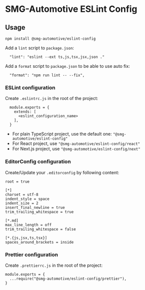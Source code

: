 # SMG-Automotive ESLint Config

## Usage

```shell
npm install @smg-automotive/eslint-config
```

Add a `lint` script to `package.json`:

```
  "lint": "eslint --ext ts,js,tsx,jsx,json ."
```

Add a `format` script to `package.json` to be able to use auto fix:

```
  "format": "npm run lint -- --fix",
```

### ESLint configuration

Create `.eslintrc.js` in the root of the project:

```
  module.exports = {
    extends: [
      <eslint_configuration_name>
    ],
  }
```

- For plain TypeScript project, use the default one: `"@smg-automotive/eslint-config"`
- For React project, use `"@smg-automotive/eslint-config/react"`
- For Next.js project, use `"@smg-automotive/eslint-config/next"`

### EditorConfig configuration

Create/Update your `.editorconfig` by following content:

```
root = true

[*]
charset = utf-8
indent_style = space
indent_size = 2
insert_final_newline = true
trim_trailing_whitespace = true

[*.md]
max_line_length = off
trim_trailing_whitespace = false

[*.{js,jsx,ts,tsx}]
spaces_around_brackets = inside

```

### Prettier configuration

Create `.prettierrc.js` in the root of the project:

```
module.exports = {
  ...require("@smg-automotive/eslint-config/prettier"),
}
```

